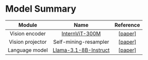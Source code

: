 # Model Summary

|      Module      |                             Name                             |                  Reference                   |
| :--------------: | :----------------------------------------------------------: | :------------------------------------------: |
|  Vision encoder  | [InternViT-300M](https://huggingface.co/OpenGVLab/InternViT-300M-448px) | [[paper]](https://arxiv.org/abs/2404.16821)  |
| Vision projector |                    Self-mining-resampler                     | [[paper]](https://arxiv.org/abs/2407.08706) |
|  Language model  | [Llama-3.1-8B-Instruct](https://huggingface.co/meta-llama/Llama-3.1-8B-Instruct) | [[paper]](https://arxiv.org/abs/2407.21783)  |

